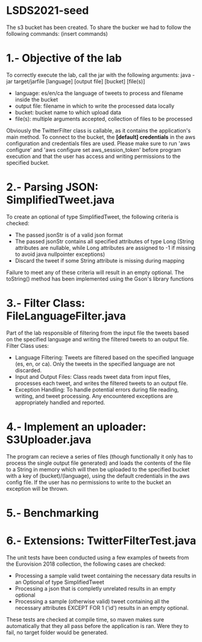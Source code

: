 # LSDS2021-seed
The s3 bucket has been created. To share the bucker we had to follow the following commands:
(insert commands)

# 1.- Objective of the lab
To correctly execute the lab, call the jar with the following arguments:
java -jar target/jarfile [language] [output file] [bucket] [file(s)]
- language: es/en/ca the language of tweets to process and filename inside the bucket
- output file: filename in which to write the processed data locally
- bucket: bucket name to which upload data
- file(s): multiple arguments accepted, collection of files to be processed

Obviously the TwitterFilter class is callable, as it contains the application's main method.
To connect to the bucket, the **[default] credentials** in the aws configuration and credentials files are used. Please make sure to run
'aws configure' and 'aws configure set aws_session_token' before program execution and that the user has access and writing permissions to the specified bucket.

# 2.- Parsing JSON: SimplifiedTweet.java

To create an optional of type SimplifiedTweet, the following criteria is checked:
- The passed jsonStr is of a valid json format
- The passed jsonStr contains all specified attributes of type Long
(String attributes are nullable, while Long attributes are assigned to -1 if missing to avoid java nullpointer exceptions)
- Discard the tweet if some String attribute is missing during mapping

Failure to meet any of these criteria will result in an empty optional.
The toString() method has been implemented using the Gson's library functions

# 3.- Filter Class: FileLanguageFilter.java

Part of the lab responsible of filtering from the input file the tweets based on the specified language and writing the filtered tweets to an output file. 
Filter Class uses:
- Language Filtering: Tweets are filtered based on the specified language (es, en, or ca). Only the tweets in the specified language are not discarded.
- Input and Output Files: Class reads tweet data from input files, processes each tweet, and writes the filtered tweets to an output file. 
- Exception Handling: To handle potential errors during file reading, writing, and tweet processing. Any encountered exceptions are appropriately handled and reported.


# 4.- Implement an uploader: S3Uploader.java

The program can recieve a series of files (though functionally it only has to process the single output file generated) and loads the 
contents of the file to a String in memory which will then be uploaded to the specified bucket with a key of (bucket)/(language), using the default
credentials in the aws config file. If the user has no permissions to write to the bucket an exception will be thrown.

# 5.- Benchmarking



# 6.- Extensions: TwitterFilterTest.java

The unit tests have been conducted using a few examples of tweets from the Eurovision 2018 collection, the following cases are checked:
- Processing a sample valid tweet containing the necessary data results in an Optional of type SimplifiedTweet
- Processing a json that is completly unrelated results in an empty optional
- Processing a sample (otherwise valid) tweet containing all the necessary attributes EXCEPT FOR 1 ('id') results in an empty optional.

These tests are checked at compile time, so maven makes sure automatically that they all pass before the application is ran. Were they to fail, no target folder would be generated.
